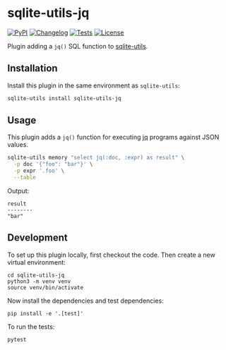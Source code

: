# sqlite-utils-jq

[![PyPI](https://img.shields.io/pypi/v/sqlite-utils-jq.svg)](https://pypi.org/project/sqlite-utils-jq/)
[![Changelog](https://img.shields.io/github/v/release/simonw/sqlite-utils-jq?include_prereleases&label=changelog)](https://github.com/simonw/sqlite-utils-jq/releases)
[![Tests](https://github.com/simonw/sqlite-utils-jq/workflows/Test/badge.svg)](https://github.com/simonw/sqlite-utils-jq/actions?query=workflow%3ATest)
[![License](https://img.shields.io/badge/license-Apache%202.0-blue.svg)](https://github.com/simonw/sqlite-utils-jq/blob/main/LICENSE)

Plugin adding a `jq()` SQL function to [sqlite-utils](https://sqlite-utils.datasette.io/).

## Installation

Install this plugin in the same environment as `sqlite-utils`:
```bash
sqlite-utils install sqlite-utils-jq
```

## Usage

This plugin adds a `jq()` function for executing [jq](https://jqlang.github.io/jq/) programs against JSON values.

```bash
sqlite-utils memory "select jq(:doc, :expr) as result" \
  -p doc '{"foo": "bar"}' \
  -p expr '.foo' \
  --table
```
Output:
```
result
--------
"bar"
```

## Development

To set up this plugin locally, first checkout the code. Then create a new virtual environment:

    cd sqlite-utils-jq
    python3 -m venv venv
    source venv/bin/activate

Now install the dependencies and test dependencies:

    pip install -e '.[test]'

To run the tests:

    pytest
